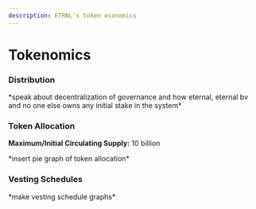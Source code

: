 ```yaml
---
description: ETRNL's token economics
---
```


# Tokenomics

### Distribution

\*speak about decentralization of governance and how eternal, eternal bv and no one else owns any initial stake in the system\*

### Token Allocation

**Maximum/Initial Circulating Supply:** 10 billion

\*insert pie graph of token allocation\*

### Vesting Schedules

\*make vesting schedule graphs\*
